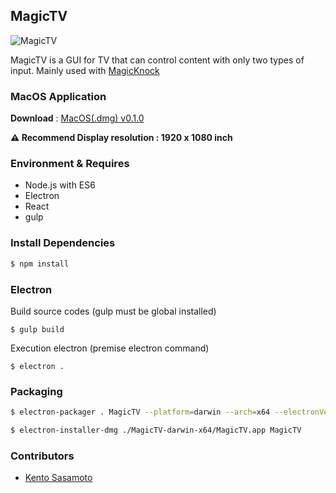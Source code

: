 ## MagicTV

![MagicTV](https://gyazo.com/b4520fce76950b75a9dd1e8645fdc69b.png)

MagicTV is a GUI for TV that can control content with only two types of input.
Mainly used with [MagicKnock](http://magicknock.com/)

### MacOS Application

**Download** : [MacOS(.dmg) v0.1.0](https://drive.google.com/open?id=0BzQJNUZ8SSLFQVdibWplUlMxc2M)

**⚠️ Recommend Display resolution : 1920 x 1080 inch**

### Environment & Requires

- Node.js with ES6
- Electron
- React
- gulp

### Install Dependencies

```bash
$ npm install
```

### Electron

Build source codes (gulp must be global installed)
```
$ gulp build
```

Execution electron (premise electron command)
```
$ electron .
```

### Packaging

```bash
$ electron-packager . MagicTV --platform=darwin --arch=x64 --electronVersion=1.4.13 --icon=icon/magictv2.icns
```

```bash
$ electron-installer-dmg ./MagicTV-darwin-x64/MagicTV.app MagicTV
```

### Contributors

- [Kento Sasamoto](https://github.com/kentosasa)
